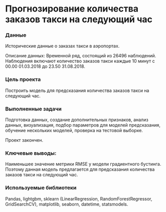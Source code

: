 # Прогнозирование количества заказов такси на следующий час

### Данные
Исторические данные о заказах такси в аэропортах.

Описание данных:
Временной ряд, состоящий из 26496 наблюдений. Наблюдения включают количество заказов такси каждые 10 минут с 00.00 01.03.2018 до 23.50 31.08.2018.

### Цель проекта
Построить модель для предсказания количества заказов такси на следующий час.

### Выполненные задачи

Подготовка данных, создание дополнительных признаков, анализ данных, визуализация, подбор параметров для моделей предсказания, обучение нескольких моделей, проверка на тестовой выборке.

Проект закончен.

### Ключевые выводы:

Наименьшее значение метрики RMSE у модели градиентного бустинга. Поэтому данная модель предлагается для предсказания количества заказов такси на следующий час.

### Используемые библиотеки

Pandas, lightgbm, sklearn (LinearRegression, RandomForestRegressor, GridSearchCV), matplotlib, seaborn, datetime, statsmodels.

